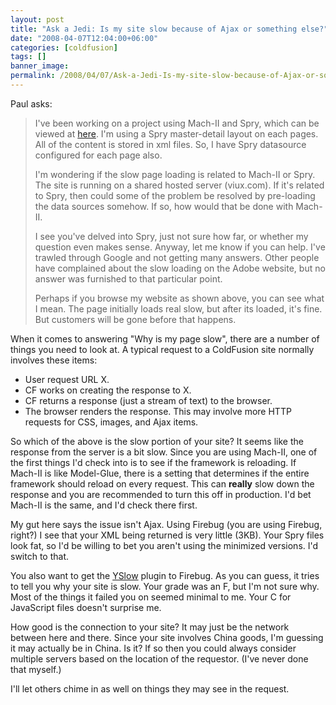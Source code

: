 ```yaml
---
layout: post
title: "Ask a Jedi: Is my site slow because of Ajax or something else?"
date: "2008-04-07T12:04:00+06:00"
categories: [coldfusion]
tags: []
banner_image: 
permalink: /2008/04/07/Ask-a-Jedi-Is-my-site-slow-because-of-Ajax-or-something-else
---
```


Paul asks:

<blockquote>
<p>
I've been working on a project using Mach-II and Spry, which can be viewed at <a href="http://www.china-buy.com/chinabuy_new_machii/index.cfm?event=showMain">here</a>. I'm using a Spry master-detail layout on each pages. All of the content is stored in xml files. So, I have Spry datasource configured for each page also.

I'm wondering if the slow page loading is related to Mach-II or Spry. The site is running on a shared hosted server (viux.com). If it's related to Spry, then could some of the problem be resolved by pre-loading the data sources somehow.
If so, how would that be done with Mach-II.

I see you've delved into Spry, just not sure how far, or whether my question even makes sense. Anyway, let me
know if you can help. I've trawled through Google and not getting many answers. Other people have complained about the slow loading on the Adobe website, but no answer was furnished to that particular point.

Perhaps if you browse my website as shown above, you can see what I mean. The page initially loads real slow, but after its loaded, it's fine. But customers will be gone before that
happens.
</p>
</blockquote>

When it comes to answering "Why is my page slow", there are a number of things you need to look at. A typical request to a ColdFusion site normally involves these items:

<ul>
<li>User request URL X.
<li>CF works on creating the response to X.
<li>CF returns a response (just a stream of text) to the browser.
<li>The browser renders the response. This may involve more HTTP requests for CSS, images, and Ajax items.
</ul>

So which of the above is the slow portion of your site? It seems like the response from the server is a bit slow. Since you are using Mach-II, one of the first things I'd check into is to see if the framework is reloading. If Mach-II is like Model-Glue, there is a setting that determines if the entire framework should reload on every request. This can <b>really</b> slow down the response and you are recommended to turn this off in production. I'd bet Mach-II is the same, and I'd check there first. 

My gut here says the issue isn't Ajax. Using Firebug (you are using Firebug, right?) I see that your XML being returned is very little (3KB). Your Spry files look fat, so I'd be willing to bet you aren't using the minimized versions. I'd switch to that. 

You also want to get the <a href="http://developer.yahoo.com/yslow/">YSlow</a> plugin to Firebug. As you can guess, it tries to tell you why your site is slow. Your grade was an F, but I'm not sure why. Most of the things it failed you on seemed minimal to me. Your C for JavaScript files doesn't surprise me. 

How good is the connection to your site? It may just be the network between here and there. Since your site involves China goods, I'm guessing it may actually be in China. Is it? If so then you could always consider multiple servers based on the location of the requestor. (I've never done that myself.)

I'll let others chime in as well on things they may see in the request.